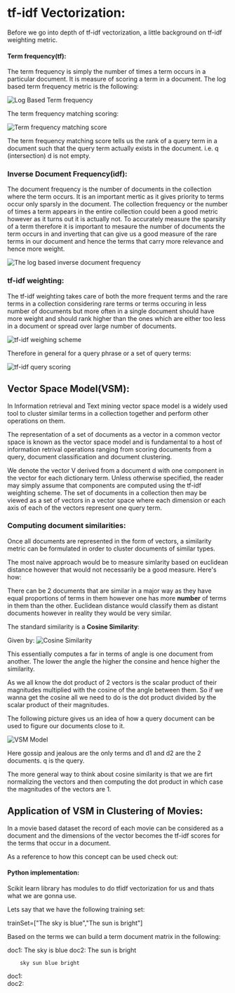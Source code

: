 # tf-idf Vectorization:

Before we go into depth of tf-idf vectorization, a little background on tf-idf weighting metric.

#### Term frequency(tf):

The term frequency is simply the number of times a term occurs in a particular document. It is measure of scoring a term in a document. The log based term frequency metric is the following:

![Log Based Term frequency](https://github.com/CrossDomainCollaborativeFiltering/Clustering/blob/master/tf.PNG) 

The term frequency matching scoring: 

![Term frequency matching score](https://github.com/CrossDomainCollaborativeFiltering/Clustering/blob/master/tfMatchingScore.PNG) 

The term frequency matching score tells us the rank of a query term in a document such that the query term actually exists in the document. i.e. q (intersection) d is not empty.

### Inverse Document Frequency(idf):

The document frequency is the number of documents in the collection where the term occurs. It is an important mertic as it gives priority to terms occur only sparsly in the document. The collection frequency or the number of times a term appears in the entire collection could been a good metric however as it turns out it is actually not. To accurately measure the sparsity of a term therefore it is important to mesaure the number of documents the term occurs in and inverting that can give us a good measure of the rare terms in our document and hence the terms that carry more relevance and hence more weight.

![The log based inverse document frequency](https://github.com/CrossDomainCollaborativeFiltering/Clustering/blob/master/idf.PNG)

### tf-idf weighting:

The tf-idf weighting takes care of both the more frequent terms and the rare terms in a collection considering rare terms or terms occuring in less number of documents but more often in a single document should have more weight and should rank higher than the ones which are either too less in a document or spread over large number of documents.

![tf-idf weighing scheme](https://github.com/CrossDomainCollaborativeFiltering/Clustering/blob/master/tf-idf.PNG)

Therefore in general for a query phrase or a set of query terms:

![tf-idf query scoring](https://github.com/CrossDomainCollaborativeFiltering/Clustering/blob/master/tfidfQueryScoring.PNG) 

## Vector Space Model(VSM):

In Information retrieval and Text mining vector space model is a widely used tool to cluster similar terms in a collection together and perform other operations on them.

The representation of a set of documents as a vector in a common vector space is known as the vector space model and is fundamental to a host of information retrival operations ranging from scoring documents from a query, document classification and document clustering.

We denote the vector V derived from a document d with one component in the vector for each dictionary term. Unless otherwise specified, the reader may simply assume that components are computed using the tf-idf weighting scheme. The set of documents in a collection then may be viewed as a set of vectors in a vector space where each dimension or each axis of each of the vectors represent one query term.

### Computing document similarities:

Once all documents are represented in the form of vectors, a similarity metric can be formulated in order to cluster documents of similar types.
 
The most naive approach would be to measure simlarity based on euclidean distance however that would not necessarily be a good measure. Here's how:

There can be 2 documents that are similar in a major way as they have equal proportions of terms in them however one has more **number** of terms in them than the other. Euclidean distance would classify them as distant documents however in reality they would be very similar.

The standard similarity is a **Cosine Similarity**:

Given by: ![Cosine Similarity](https://github.com/CrossDomainCollaborativeFiltering/Clustering/blob/master/cosineSim.PNG)

This essentially computes a far in terms of angle is one document from another. The lower the angle the higher the consine and hence higher the similarity.

As we all know the dot product of 2 vectors is the scalar product of their magnitudes multiplied with the cosine of the angle between them. So if we wanna get the cosine all we need to do is the dot product divided by the scalar product of their magnitudes.

The following picture gives us an idea of how a query document can be used to figure our documents close to it.

![VSM Model](https://github.com/CrossDomainCollaborativeFiltering/Clustering/blob/master/vsm.PNG)

Here gossip and jealous are the only terms and d1 and d2 are the 2 documents. q is the query.

The more general way to think about cosine similarity is that we are firt normalizing the vectors and then computing the dot product in which case the magnitudes of the vectors are 1.

## Application of VSM in Clustering of Movies:

In a movie based dataset the record of each movie can be considered as a  document and the dimensions of the vector becomes the tf-idf scores for the terms that occur in a document. 

As a reference to how this concept can be used check out: [](http://blog.christianperone.com/2011/09/machine-learning-text-feature-extraction-tf-idf-part-i/)

#### Python implementation:

Scikit learn library has modules to do tfidf vectorization for us and thats what we are gonna use.

Lets say that we have the following training set:

trainSet=["The sky is blue","The sun is bright"]

Based on the terms we can build a term document matrix in the following:

doc1: The sky is blue
doc2: The sun is bright

        sky sun blue bright
doc1:   
doc2:
